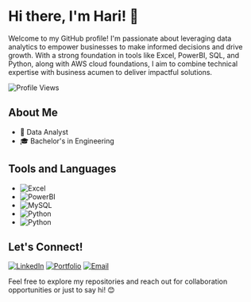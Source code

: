 # Hi there, I'm Hari! 👋

Welcome to my GitHub profile! I'm passionate about leveraging data analytics to empower businesses to make informed decisions and drive growth. With a strong foundation in tools like Excel, PowerBI, SQL, and Python, along with AWS cloud foundations, I aim to combine technical expertise with business acumen to deliver impactful solutions.

![Profile Views](https://komarev.com/ghpvc/?username=Haripr555&color=blueviolet)

## About Me

- 💼 Data Analyst
- 🎓 Bachelor's in Engineering

## Tools and Languages

- ![Excel](https://img.shields.io/badge/-Excel-217346?style=flat-square&logo=microsoft-excel&logoColor=white)
- ![PowerBI](https://img.shields.io/badge/-PowerBI-F2C811?style=flat-square&logo=powerbi&logoColor=black)
- ![MySQL](https://img.shields.io/badge/-MySQL-4479A1?style=flat-square&logo=mysql&logoColor=white)
- ![Python](https://img.shields.io/badge/-Python-3776AB?style=flat-square&logo=python&logoColor=white)
- ![Python](https://img.shields.io/badge/-AWS-3776AB?style=for-the-badge-square&logo=AWS&logoColor=white)

## Let's Connect!

[![LinkedIn](https://img.shields.io/badge/-LinkedIn-0077B5?style=flat-square&logo=linkedin&logoColor=white)](https://www.linkedin.com/in/hari-prathap-v-4969a01a2/)
[![Portfolio](https://img.shields.io/badge/-Portfolio-333333?style=flat-square&logo=wordpress&logoColor=white)](https://haripr555.github.io/Portfolio/)
[![Email](https://img.shields.io/badge/-Email-D14836?style=flat-square&logo=gmail&logoColor=white)](mailto:haripr555@gmail.com)

Feel free to explore my repositories and reach out for collaboration opportunities or just to say hi! 😊
